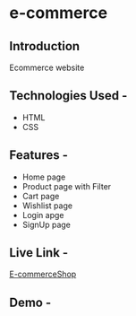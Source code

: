 # e-commerce

 ## Introduction
  Ecommerce website
  
## Technologies Used -

  - HTML
  - CSS
## Features -

 - Home page
 - Product page with Filter
 - Cart page
 - Wishlist page
 - Login apge
 - SignUp page
 
 ## Live Link -
 
  [E-commerceShop](https://e-productshop.netlify.app/index.html)
    
 ## Demo - 
   
   
 
